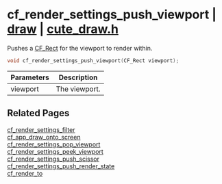# cf_render_settings_push_viewport | [draw](https://github.com/RandyGaul/cute_framework/blob/master/docs/draw/README.md) | [cute_draw.h](https://github.com/RandyGaul/cute_framework/blob/master/include/cute_draw.h)

Pushes a [CF_Rect](https://github.com/RandyGaul/cute_framework/blob/master/docs/math/cf_rect.md) for the viewport to render within.

```cpp
void cf_render_settings_push_viewport(CF_Rect viewport);
```

Parameters | Description
--- | ---
viewport | The viewport.

## Related Pages

[cf_render_settings_filter](https://github.com/RandyGaul/cute_framework/blob/master/docs/draw/cf_render_settings_filter.md)  
[cf_app_draw_onto_screen](https://github.com/RandyGaul/cute_framework/blob/master/docs/app/cf_app_draw_onto_screen.md)  
[cf_render_settings_pop_viewport](https://github.com/RandyGaul/cute_framework/blob/master/docs/draw/cf_render_settings_pop_viewport.md)  
[cf_render_settings_peek_viewport](https://github.com/RandyGaul/cute_framework/blob/master/docs/draw/cf_render_settings_peek_viewport.md)  
[cf_render_settings_push_scissor](https://github.com/RandyGaul/cute_framework/blob/master/docs/draw/cf_render_settings_push_scissor.md)  
[cf_render_settings_push_render_state](https://github.com/RandyGaul/cute_framework/blob/master/docs/draw/cf_render_settings_push_render_state.md)  
[cf_render_to](https://github.com/RandyGaul/cute_framework/blob/master/docs/draw/cf_render_to.md)  
